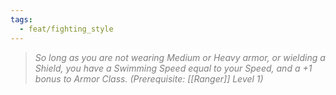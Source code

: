 ```yaml
---
tags:
  - feat/fighting_style
---
```

> *<span style="color:rgb(125, 125, 125)">So long as you are not wearing Medium or Heavy armor, or wielding a Shield, you have a Swimming Speed equal to your Speed, and a +1 bonus to Armor Class. (Prerequisite: [[Ranger]] Level 1)</span>*